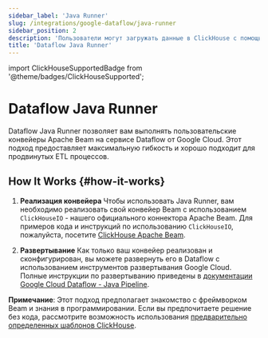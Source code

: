 ```yaml
---
sidebar_label: 'Java Runner'
slug: /integrations/google-dataflow/java-runner
sidebar_position: 2
description: 'Пользователи могут загружать данные в ClickHouse с помощью Google Dataflow Java Runner'
title: 'Dataflow Java Runner'
---
```


import ClickHouseSupportedBadge from '@theme/badges/ClickHouseSupported';


# Dataflow Java Runner

<ClickHouseSupportedBadge/>

Dataflow Java Runner позволяет вам выполнять пользовательские конвейеры Apache Beam на сервисе Dataflow от Google Cloud. Этот подход предоставляет максимальную гибкость и хорошо подходит для продвинутых ETL процессов.

## How It Works {#how-it-works}

1. **Реализация конвейера**
   Чтобы использовать Java Runner, вам необходимо реализовать свой конвейер Beam с использованием `ClickHouseIO` - нашего официального коннектора Apache Beam. Для примеров кода и инструкций по использованию `ClickHouseIO`, пожалуйста, посетите [ClickHouse Apache Beam](/integrations/apache-beam).

2. **Развертывание**
   Как только ваш конвейер реализован и сконфигурирован, вы можете развернуть его в Dataflow с использованием инструментов развертывания Google Cloud. Полные инструкции по развертыванию приведены в [документации Google Cloud Dataflow - Java Pipeline](https://cloud.google.com/dataflow/docs/quickstarts/create-pipeline-java).

**Примечание**: Этот подход предполагает знакомство с фреймворком Beam и знания в программировании. Если вы предпочитаете решение без кода, рассмотрите возможность использования [предварительно определенных шаблонов ClickHouse](./templates).
